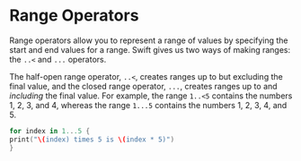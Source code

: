 # Range Operators
Range operators allow you to represent a range of values by specifying the start and end values for a range. Swift gives us two ways of making ranges: the `..<` and `...` operators. 

The half-open range operator, `..<`, creates ranges up to but excluding the final value, and the closed range operator, `...`, creates ranges up to and _including_ the final value.
For example, the range `1..<5` contains the numbers 1, 2, 3, and 4, whereas the range `1...5` contains the numbers 1, 2, 3, 4, and 5.

```swift
for index in 1...5 { 
print("\(index) times 5 is \(index * 5)")
}
```